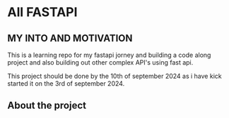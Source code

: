 # All FASTAPI

## MY INTO AND MOTIVATION
This is a learning repo for my fastapi jorney and building a code along project and also building out other complex API's using fast api. 

This project should be done by the 10th of september 2024 as i have kick started it on the 3rd of september 2024. 

## About the project


